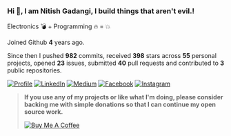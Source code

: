 ### Hi 👋, I am Nitish Gadangi, I build things that aren't evil.!

Electronics 💣 + Programming 🔥 = 💥 

Joined Github **4** years ago.

Since then I pushed **982** commits, received **398** stars across **55** personal projects, opened **23** issues, submitted **40** pull requests and contributed to **3** public repositories.


[![Profile](https://img.shields.io/badge/Website-red.svg?style=for-the-badge&logo=google-chrome&logoColor=white)](https://nitishgadangi.github.io/)
[![LinkedIn](https://img.shields.io/badge/LinkedIn-blue.svg?style=for-the-badge&logo=linkedin)](https://in.linkedin.com/in/Nitish-Gadangi/)
[![Medium](https://img.shields.io/badge/medium-black.svg?style=for-the-badge&logo=medium)](https://medium.com/@nitishgadangi)
[![Facebook](https://img.shields.io/badge/facebook-blue.svg?style=for-the-badge&logo=facebook&logoColor=white)](https://www.facebook.com/nitish.gadangi)
[![Instagram](https://img.shields.io/badge/Instagram-red.svg?style=for-the-badge&logo=instagram&logoColor=white)](https://www.instagram.com/so_called_geek/)

> **If you use any of my projects or like what I'm doing, please consider backing me with simple donations so that I can continue my open source work.**
>
> [![Buy Me A Coffee](https://bmc-cdn.nyc3.digitaloceanspaces.com/BMC-button-images/custom_images/orange_img.png)](https://nitishgadangi.github.io/?buy_me_coffee)
